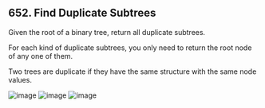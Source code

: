 ## 652. Find Duplicate Subtrees

Given the root of a binary tree, return all duplicate subtrees.

For each kind of duplicate subtrees, you only need to return the root node of any one of them.

Two trees are duplicate if they have the same structure with the same node values.

![image](https://user-images.githubusercontent.com/58635762/221881133-5c6ca9e0-8ea0-440c-9095-8f40ccbe362a.png)
![image](https://user-images.githubusercontent.com/58635762/221881194-2f1adf71-e965-407d-9b77-bf55554e0114.png)
![image](https://user-images.githubusercontent.com/58635762/221881241-c473227e-e6c3-4f9a-9065-637fd19b6dca.png)
